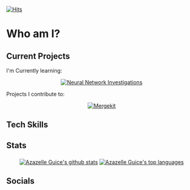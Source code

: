 [![Hits](https://hits.seeyoufarm.com/api/count/incr/badge.svg?url=https%3A%2F%2Fgithub.com%2FMonsterAzi&count_bg=%23DA1771&title_bg=%23000000&icon=&icon_color=%23E7E7E7&title=Viewers&edge_flat=false)](https://hits.seeyoufarm.com)

# Who am I?

## Current Projects
I'm Currently learning:
<p align="center">
  <a href="https://github.com/MonsterAzi/Neural-Investigations"><img src="https://github-readme-stats.vercel.app/api/pin/?username=MonsterAzi&repo=Neural-Investigations&show_icons=true&theme=dracula" alt="Neural Network Investigations" align="middle"></a>
</p>
Projects I contribute to:
<p align="center">
  <a href="https://github.com/arcee-ai/mergekit"><img src="https://github-readme-stats.vercel.app/api/pin/?username=arcee-ai&repo=mergekit&show_icons=true&theme=dracula" alt="Mergekit" align="middle"></a>
</p>

## Tech Skills

## Stats
<p align="center">
  <a href="https://github.com/MonsterAzi"><img src="https://github-readme-stats.vercel.app/api?username=MonsterAzi&show=reviews,discussions_started,discussions_answered,prs_merged_percentage&show_icons=true&theme=dracula" alt="Azazelle Guice's github stats" align="middle"></a>
  <a href="https://github.com/MonsterAzi"><img src="https://github-readme-stats.vercel.app/api/top-langs/?username=MonsterAzi&show_icons=true&theme=dracula&exclude_repo=Intro-Diagrams" alt="Azazelle Guice's top languages" align="middle"></a>
</p>

## Socials
